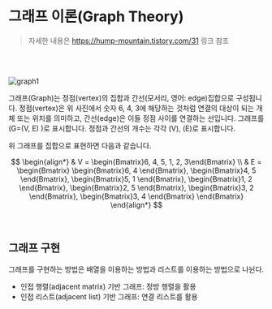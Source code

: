 # 그래프 이론(Graph Theory)
> 자세한 내용은 https://hump-mountain.tistory.com/31 링크 참조

<br />
<br />

![graph1](https://github.com/kk2415/foundations/assets/79124915/2e6f89b4-bc16-4d8f-9839-4b9a0b99ccf3)

그래프(Graph)는 정점(vertex)의 집합과 간선(모서리, 영어: edge)집합으로 구성됩니다. 정점(vertex)은 위 사진에서 숫자 6, 4, 3에 해당하는 것처럼 연결의 대상이 되는 개체 또는 위치를 의미하고, 간선(edge)은 이들 정점 사이를 연결하는 선입니다. 그래프를 \(G=(V, E) \)로 표시합니다. 정점과 간선의 개수는 각각 \(V\), \(E\)로 표시합니다.

위 그래프를 집합으로 표현하면 다음과 같습니다.

$$
\begin{align*}
& V = \begin{Bmatrix}6, 4, 5, 1, 2, 3\end{Bmatrix} \\
& E = \begin{Bmatrix}
\begin{Bmatrix}6, 4 \end{Bmatrix}, 
\begin{Bmatrix}4, 5 \end{Bmatrix}, 
\begin{Bmatrix}5, 1 \end{Bmatrix}, 
\begin{Bmatrix}1, 2 \end{Bmatrix}, 
\begin{Bmatrix}2, 5 \end{Bmatrix}, 
\begin{Bmatrix}3, 2 \end{Bmatrix}, 
\begin{Bmatrix}3, 4 \end{Bmatrix}
\end{Bmatrix}
\end{align*}
$$

<br />

## 그래프 구현
그래프를 구현하는 방법은 배열을 이용하는 방법과 리스트를 이용하는 방법으로 나뉜다.
+ 인접 행렬(adjacent matrix) 기반 그래프: 정방 행렬을 활용
+ 인접 리스트(adjacent list) 기반 그래프: 연결 리스트를 활용